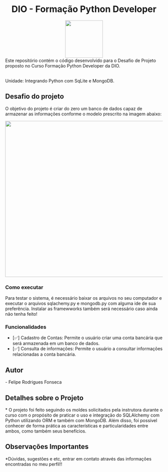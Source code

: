 <h1 align="center"> DIO - Formação Python Developer</h1>

<div align="center">
<a href="https://www.dio.me/"><img src="https://hermes.digitalinnovation.one/assets/diome/logo-full.svg" align="center" height="120" width="120" ></a> <br>

</div>
Este repositório contém o código desenvolvido para o Desafio de Projeto proposto no Curso Formação Python Developer da DIO.
<br><br>

Unidade: Integrando Python com SqLite e MongoDB. <br>

<h2 id="DesafioDeProjeto">Desafio do projeto</h2>

O objetivo do projeto é criar do zero um banco de dados capaz de armazenar as informações conforme o modelo prescrito
na imagem abaixo:

<div align="center">
<img src="https://github.com/FelRFDev/FormacaoPythonDeveloperDIO/assets/89205473/4b66a4d0-9aa3-4489-80b3-b326e9330ccd" align="center" height="500" width="700" ></a> <br>

</div>

<h3 id="ComoExecutar">Como executar</h3>

Para testar o sistema, é necessário baixar os arquivos no seu computador e executar o arquivos sqlachemy.py e mongodb.py com alguma ide de sua preferência.
Instalar as framewworks também será necessário caso ainda não tenha feito!

<h3 id="Funcionalidades">Funcionalidades</h3>

- [✅] Cadastro de Contas: Permite o usuário criar uma conta bancária que será armazenada em um banco de dados.
- [✅] Consulta de informações: Permite o usuário a consultar informações relacionadas a conta bancária.


<h2 id="autor">Autor</h2>
- Felipe Rodrigues Fonseca


<h2 id="autor">Detalhes sobre o Projeto</h2>
* O projeto foi feito seguindo os moldes solicitados pela instrutora durante o curso com o propósito de praticar o uso e integração
do SQLAlchemy com Python utilizando ORM e também com MongoDB. Além disso, foi possível conhecer de forma prática as características e
particularidades entre ambos, como também seus benefícios.

<h2 id="autor">Observações Importantes</h2>
*Dúvidas, sugestões e etc, entrar em contato através das informações encontradas no meu perfil!!

